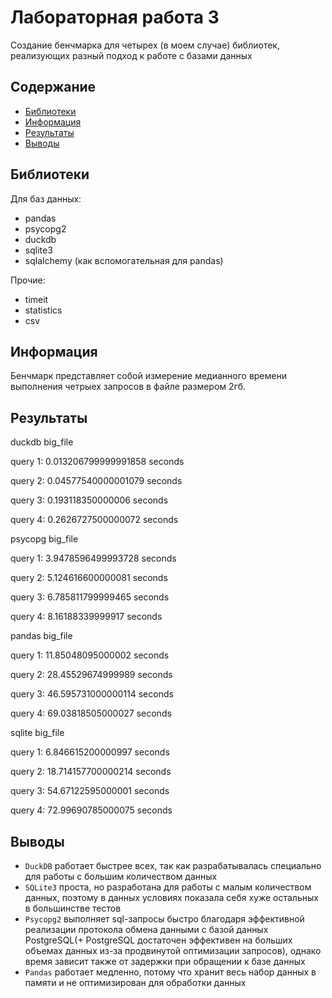 # Лабораторная работа 3
Создание бенчмарка для четырех (в моем случае) библиотек, реализующих разный подход к работе с базами данных

## Содержание
- [Библиотеки](#Библиотеки)
- [Информация](#Информация)
- [Результаты](#Результаты)
- [Выводы](#выводы)


## Библиотеки
Для баз данных:
- pandas
- psycopg2
- duckdb
- sqlite3
- sqlalchemy (как вспомогательная для pandas)
  
Прочие:
- timeit
- statistics
- csv

## Информация
Бенчмарк представляет собой измерение медианного времени выполнения четрыех запросов в файле размером 2гб.

## Результаты
duckdb big_file

query 1: 0.013206799999991858 seconds

query 2: 0.04577540000001079 seconds

query 3: 0.193118350000006 seconds

query 4: 0.2626727500000072 seconds


psycopg big_file

query 1: 3.9478596499993728 seconds

query 2: 5.124616600000081 seconds

query 3: 6.785811799999465 seconds

query 4: 8.16188339999917 seconds


pandas big_file

query 1: 11.85048095000002 seconds

query 2: 28.45529674999989 seconds

query 3: 46.595731000000114 seconds

query 4: 69.03818505000027 seconds


sqlite big_file

query 1: 6.846615200000997 seconds

query 2: 18.714157700000214 seconds

query 3: 54.67122595000001 seconds

query 4: 72.99690785000075 seconds


## Выводы
- `DuckDB` работает быстрее всех, так как разрабатывалась специально для работы с большим количеством данных
- `SQLite3` проста, но разработана для работы с малым количеством данных, поэтому в данных условиях показала себя хуже остальных в большинстве тестов
- `Psycopg2` выполняет sql-запросы быстро благодаря эффективной реализации протокола обмена данными с базой данных PostgreSQL(+ PostgreSQL достаточен эффективен на больших объемах данных из-за продвинутой оптимизации запросов), однако время зависит также от задержки при обращении к базе данных
- `Pandas` работает медленно, потому что хранит весь набор данных в памяти и не оптимизирован для обработки данных


